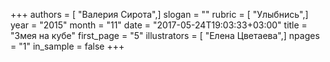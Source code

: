 +++
authors = [ "Валерия Сирота",]
slogan = ""
rubric = [ "Улыбнись",]
year = "2015"
month = "11"
date = "2017-05-24T19:03:33+03:00"
title = "Змея на кубе"
first_page = "5"
illustrators = [ "Елена Цветаева",]
npages = "1"
in_sample = false
+++
